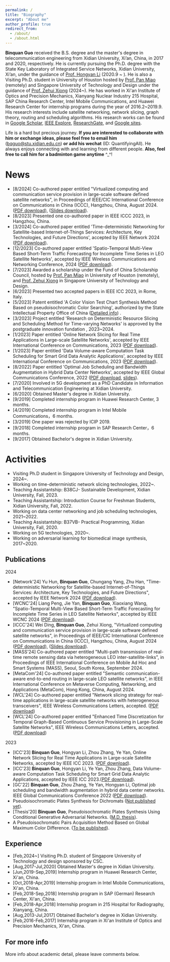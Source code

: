 ```yaml
---
permalink: /
title: "Biography"
excerpt: "About me"
author_profile: true
redirect_from: 
  - /about/
  - /about.html
---
```


**Binquan Guo** received the B.S. degree and the master's degree in telecommunication engineering from Xidian University, Xi’an, China, in 2017 and 2020, respectively. He is currently pursuing the Ph.D. degree with the State Key Laboratory of Integrated Service Networks, Xidian University, Xi’an, under the guidance of [Prof. Hongyan Li](https://web.xidian.edu.cn/hyli/) (2020.9 ~ ). He is also a Visiting Ph.D. student in University of Houston hosted by [Prof. Pan Miao](http://www2.egr.uh.edu/~mpan2/) (remotely) and Singapore University of Technology and Design under the guidance of [Prof. Zehui Xiong](https://sites.google.com/view/zehuixiong) (2024~). He has worked in Xi'an Institute of Optics and Precision Mechanics, Xianyang Nuclear Industry 215 Hospital, SAP China Research Center, Intel Mobile Communications, and Huawei Research Center for internship programs during the year of 2016.2~2019.9. His research interests include satellite networking, network slicing, graph theory, routing and scheduling algorithms. His research works can be found in [Google Scholar](https://scholar.google.com/citations?user=NA8egm4AAAAJ),  [IEEE Explore](https://ieeexplore.ieee.org/author/37089678912), [ResearchGate](https://www.researchgate.net/profile/Binquan-Guo/research), and [Google sites](https://sites.google.com/view/binquanguo/home). 

Life is a hard but precious journey. **If you are interested to collaborate with him or exchange ideas, please feel free to email him** (bqguo@stu.xidian.edu.cn) **or add his wechat** (ID: QuantifyingAll). He always enjoys connecting with and learning from different people. **Also, feel free to call him for a badminton game anytime** ^_^! 



News
======
* [8/2024] Co-authored paper entitled "Virtualized computing and communication service provision in large-scale software defined satellite networks", in Proceedings of IEEE/CIC International Conference on Communications in China (ICCC), Hangzhou, China, August 2024.  ([PDF download](https://ieeexplore.ieee.org/document/10681883)), ([Slides download](https://github.com/wilixx/wilixx.github.io/blob/master/files/guo_ICCC2024_ppt_0808.pdf)).
* [8/2023] Presented one co-authored paper in IEEE ICCC 2023, in Hangzhou, China. 
* [3/2024] Co-authored paper entitled 'Time-deterministic Networking for Satellite-based Internet-of-Things Services: Architecture, Key Technologies, and Future Directions', accepted by IEEE Network 2024 ([PDF download](https://ieeexplore.ieee.org/document/10477426)).
* [12/2023] Co-authored paper entitled 'Spatio-Temporal Multi-View Based Short-Term Traffic Forecasting for Incomplete Time Series in LEO Satellite Networks', accepted by IEEE Wireless Communications and Networking Conference, 2024 ([PDF download](https://ieeexplore.ieee.org/document/10570573)).
* [7/2023] Awarded a scholarship under the Fund of China Scholarship Council, hosted by  [Prof. Pan Miao](http://www2.egr.uh.edu/~mpan2/) in University of Houston (remotely), and [Prof. Zehui Xiong](https://sites.google.com/view/zehuixiong) in Singapore University of Technology and Design. 
* [6/2023] Presented two accepted papers in IEEE ICC 2023, in Rome, Italy. 
* [5/2023] Patent entitled 'A Color Vision Test Chart Synthesis Method Based on pseudoisochromatic Color Searching', authorized by the State Intellectual Property Office of China  ([Detailed info](http://epub.cnipa.gov.cn/cred/CN111429547B?8kt2YOWWXQBD=1686801432039)) .
* [3/2023] Project entitled 'Research on Deterministic Resource Slicing and Scheduling Method for Time-varying Networks' is approved by the postgraduate innovation fundation , 2023~2024.
* [1/2023] Paper entitled 'Online Network Slicing for Real Time Applications in Large-scale Satellite Networks', accepted by IEEE International Conference on Communications, 2023 ([PDF download](https://ieeexplore.ieee.org/document/10279431)).
* [1/2023] Paper entitled 'Data Volume-aware Computation Task Scheduling for Smart Grid Data Analytic Applications', accepted by IEEE International Conference on Communications, 2023 ([PDF download](https://ieeexplore.ieee.org/document/10278747)).
* [8/2022] Paper entitled 'Optimal Job Scheduling and Bandwidth Augmentation in Hybrid Data Center Networks', accepted by IEEE Global Communications Conference, 2022 ([PDF download](https://ieeexplore.ieee.org/document/10001450), [slides](https://github.com/wilixx/ICCTS/blob/main/GC22-Slides-Optimal%20Job%20Scheduling%20and%20Bandwidth%20Augmentation%20in%20Hybrid%20Data%20Center%20Networks.pdf)).
* [7/2020] Involved in 5G development as a PhD Candidate in Information and Telecommunication Engineering at Xidian University.
* [6/2020] Obtained Master's degree in Xidian University.
* [9/2019] Completed internship program in Huawei Research Center, 3 months.
* [4/2019] Completed internship program in Intel Mobile Communications，6 months.
* [3/2019] One paper was rejected by ICIP 2019.
* [9/2018] Completed internship program in SAP Research Center，6 months.
* [9/2017] Obtained Bachelor's degree in Xidian University.


Activities
======
* Visiting Ph.D student in Singapore University of Technology and Design, 2024~.
* Working on time-deterministic network slicing technologies, 2022~.
* Teaching Assistantship: B38CJ- Sustainable Development, Xidian University, Fall, 2023. 
* Teaching Assistantship:  Introduction Course for Freshman Students, Xidian University, Fall, 2022.
* Working on data center networking and job scheduling technologies, 2021~2022.
* Teaching Assistantship:  B37VB- Practical Programming, Xidian University, Fall, 2020.
* Working on 5G technologies, 2020~.
* Working on adversarial learning for biomedical image synthesis, 2017~2020.
<!-- * Co-organize a tutorial on Reed Solomon Coding.  -->
<!-- * Co-organize a tutorial on Adversarial Learning.  -->


Publications
------
2024
* [Network'24] Yu Hun, **Binquan Guo**, Chungang Yang, Zhu Han, "Time-deterministic Networking for Satellite-based Internet-of-Things Services: Architecture, Key Technologies, and Future Directions", accepted by IEEE Network 2024 ([PDF download](https://ieeexplore.ieee.org/document/10477426)).
* [WCNC'24] Liang Peng, Jie Yan, **Binquan Guo**, Xiaoxiang Wang, "Spatio-Temporal Multi-View Based Short-Term Traffic Forecasting for Incomplete Time Series in LEO Satellite Networks", accepted by IEEE WCNC 2024 ([PDF download](https://ieeexplore.ieee.org/document/10570573)).
* [ICCC'24] Wei Ding, **Binquan Guo**, Zehui Xiong, "Virtualized computing and communication service provision in large-scale software defined satellite networks", in Proceedings of IEEE/CIC International Conference on Communications in China (ICCC), Hangzhou, China, August 2024 ([PDF download](https://ieeexplore.ieee.org/document/10681883)), ([Slides download](https://github.com/wilixx/wilixx.github.io/blob/master/files/guo_ICCC2024_ppt_0808.pdf)).
* [MASS'24] Co-authored paper entitled  "Multi-path transmission of real-time remote sensing data via heterogeneous LEO inter-satellite-links", in Proceedings of IEEE International Conference on Mobile Ad Hoc and Smart Systems (MASS), Seoul, South Korea, September 2024.
* [MetaCom'24] Co-authored paper entitled "Semantic communication-aware end-to-end routing in large-scale LEO satellite networks", in IEEE International Conference on Metaverse Computing, Networking, and Applications (MetaCom), Hong Kong, China, August 2024.
* [WCL'24] Co-authored paper entitled "Network slicing strategy for real-time applications in large-scale satellite networks with heterogeneous transceivers", IEEE Wireless Communications Letters, accepted. ([PDF download](https://ieeexplore.ieee.org/document/10540358))
* [WCL'24] Co-authored paper entitled "Enhanced Time Discretization for Temporal Graph-Based Continuous Service Provisioning in Large-Scale Satellite Networks", IEEE Wireless Communications Letters, accepted. ([PDF download](https://ieeexplore.ieee.org/document/10612837))

2023
* [ICC'23] **Binquan Guo**, Hongyan Li, Zhou Zhang, Ye Yan, Online Network Slicing for Real Time Applications in Large-scale Satellite Networks, accepted by IEEE ICC 2023. ([PDF download](https://ieeexplore.ieee.org/document/10279431)).
* [ICC'23] **Binquan Guo**, Hongyan Li, Ye Yan, Zhou Zhang, Data Volume-aware Computation Task Scheduling for Smart Grid Data Analytic Applications, accepted by IEEE ICC 2023.([PDF download](https://ieeexplore.ieee.org/document/10278747)).
* [GC'22] **Binquan Guo**, Zhou Zhang, Ye Yan, Hongyan Li, Optimal job scheduling and bandwidth augmentation in hybrid data center networks. IEEE Global Communications Conference 2022 ([PDF download](https://ieeexplore.ieee.org/document/10001450)).
* Pseudoisochromatic Plates Synthesis for Dichromats ([Not published yet](https://github.com/wilixx/bichromatic-plates-for-cvd)).
* [Thesis'20] **Binquan Guo**, Pseudoisochromatic Plates Synthesis Using Conditional Generative Adversarial Networks. ([M.D. thesis](https://kns.cnki.net/kcms/detail/detail.aspx?dbcode=CMFD&dbname=CMFD202101&filename=1020156894.nh&uniplatform=NZKPT&v=BZiLbj5YSYVT3Ib728GpZ8_gVnayjmC0C80nPEn7bPpHAOUJhxg0IC00TlWIfCLO)).
* A Pseudoisochromatic Pairs Acquisition Method Based on Global Maximum Color Difference. ([To be published](https://github.com/wilixx/bichromatic-plates-for-cvd)).


Experience
------
* [Feb,2024~] Visiting Ph.D. student of Singapore University of Technology and design sponsored by CSC.
* [Aug,2017-Jul,2020] Obtained Master's degree in Xidian University.
* [Jun,2019-Sep,2019] Internship program in Huawei Research Center, Xi'an, China.
* [Oct,2018-Apr,2019] Internship program in Intel Mobile Communications, Xi'an, China.
* [Feb,2018-Sep,2018] Internship program in SAP (German) Research Center, Xi'an, China.
* [Feb,2018-Apr,2018] Internship program in 215 Hospital for Radiography, Xianyang, China.
* [Aug,2013-Jul,2017] Obtained Bachelor's degree in Xidian University.
* [Feb,2016-Feb,2017] Internship program in Xi'an Institute of Optics and Precision Mechanics, Xi'an, China.



For more info
------
More info about academic detail, please leave comments below.
